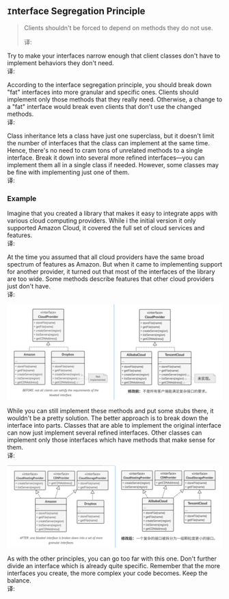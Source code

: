 ## `I`nterface Segregation Principle

> Clients shouldn't be forced to depend on methods they do not use.
> 
> 译: 

Try to make your interfaces narrow enough that client classes don't have to implement behaviors they don't need.   
译: 

According to the interface segregation principle, you should break down "fat" interfaces into more granular and specific
ones. Clients should implement only those methods that they really need. Otherwise, a change to a "fat" interface would
break even clients that don't use the changed methods.   
译: 

Class inheritance lets a class have just one superclass, but it doesn't limit the number of interfaces that the class 
can implement at the same time. Hence, there's no need to cram tons of unrelated methods to a single interface. Break 
it down into several more refined interfaces—you can implement them all in a single class if needed. However, some 
classes may be fine with implementing just one of them.   
译: 

### Example

Imagine that you created a library that makes it easy to integrate apps with various cloud computing providers. While i
the initial version it only supported Amazon Cloud, it covered the full set of cloud services and features.   
译: 

At the time you assumed that all cloud providers have the same broad spectrum of features as Amazon. But when it came 
to implementing support for another provider, it turned out that most of the interfaces of the library are too wide.
Some methods describe features that other cloud providers just don't have.   
译: 

![CloudProvider](../../../../../assets/uml_CloudProvider_before.png)

While you can still implement these methods and put some stubs there, it wouldn't be a pretty solution. The better
approach is to break down the interface into parts. Classes that are able to implement the original interface can now 
just implement several refined interfaces. Other classes can implement only those interfaces which have methods that 
make sense for them.   
译: 

![CloudProvider](../../../../../assets/uml_CloudProvider_after.png)

As with the other principles, you can go too far with this one. Don't further divide an interface which is already 
quite specific. Remember that the more interfaces you create, the more complex your code becomes. Keep the balance.   
译: 
